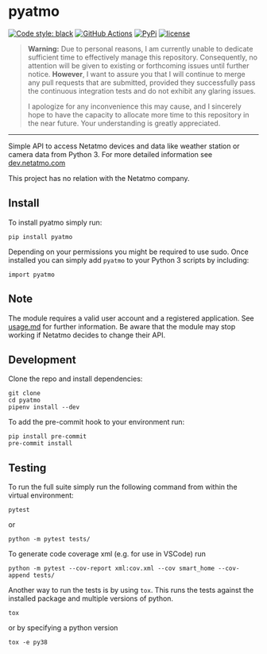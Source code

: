 pyatmo
======

[![Code style: black](https://img.shields.io/badge/code%20style-black-000000.svg)](https://github.com/ambv/black)
[![GitHub Actions](https://github.com/jabesq/pyatmo/workflows/Python%20package/badge.svg)](https://github.com/jabesq/pyatmo/actions?workflow=Python+package)
[![PyPi](https://img.shields.io/pypi/v/pyatmo.svg)](https://pypi.python.org/pypi/pyatmo)
[![license](https://img.shields.io/pypi/l/pyatmo.svg)](https://github.com/jabesq/pyatmo/blob/master/LICENSE.txt)

> **Warning:**
> Due to personal reasons, I am currently unable to dedicate sufficient time to effectively manage this repository. Consequently, no attention will be given to existing or forthcoming issues until further notice. **However**, I want to assure you that I will continue to merge any pull requests that are submitted, provided they successfully pass the continuous integration tests and do not exhibit any glaring issues.
>
> I apologize for any inconvenience this may cause, and I sincerely hope to have the capacity to allocate more time to this repository in the near future. Your understanding is greatly appreciated.

***


Simple API to access Netatmo devices and data like weather station or camera data from Python 3.
For more detailed information see [dev.netatmo.com](http://dev.netatmo.com)

This project has no relation with the Netatmo company.

Install
-------

To install pyatmo simply run:

    pip install pyatmo

Depending on your permissions you might be required to use sudo.
Once installed you can simply add `pyatmo` to your Python 3 scripts by including:

    import pyatmo

Note
----

The module requires a valid user account and a registered application. See [usage.md](./usage.md) for further information.
Be aware that the module may stop working if Netatmo decides to change their API.

Development
-----------

Clone the repo and install dependencies:

    git clone
    cd pyatmo
    pipenv install --dev

To add the pre-commit hook to your environment run:

    pip install pre-commit
    pre-commit install

Testing
-------

To run the full suite simply run the following command from within the virtual environment:

    pytest

or

    python -m pytest tests/

To generate code coverage xml (e.g. for use in VSCode) run

    python -m pytest --cov-report xml:cov.xml --cov smart_home --cov-append tests/

Another way to run the tests is by using `tox`. This runs the tests against the installed package and multiple versions of python.

    tox

or by specifying a python version

    tox -e py38
